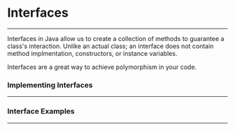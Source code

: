 # Interfaces
<hr>
Interfaces in Java allow us to create a collection of methods to guarantee a class's interaction. Unlike an actual class; an interface does not contain method implmentation, constructors, or instance variables.

Interfaces are a great way to achieve polymorphism in your code.

### Implementing Interfaces
<hr>



### Interface Examples
<hr>
